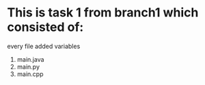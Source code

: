 # This is task 1 from branch1 which consisted of:

every file added variables
1. main.java
2. main.py
3. main.cpp
